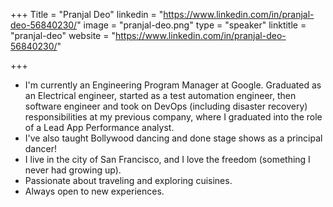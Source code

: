 +++
Title = "Pranjal Deo"
linkedin = "https://www.linkedin.com/in/pranjal-deo-56840230/"
image = "pranjal-deo.png"
type = "speaker"
linktitle = "pranjal-deo"
website = "https://www.linkedin.com/in/pranjal-deo-56840230/"

+++

* I'm currently an Engineering Program Manager at Google. Graduated as an Electrical engineer, started as a test automation engineer, then software engineer and took on DevOps (including disaster recovery) responsibilities at my previous company, where I graduated into the role of a Lead App Performance analyst.
* I've also taught Bollywood dancing and done stage shows as a principal dancer!
* I live in the city of San Francisco, and I love the freedom (something I never had growing up).
* Passionate about traveling and exploring cuisines.
* Always open to new experiences.
